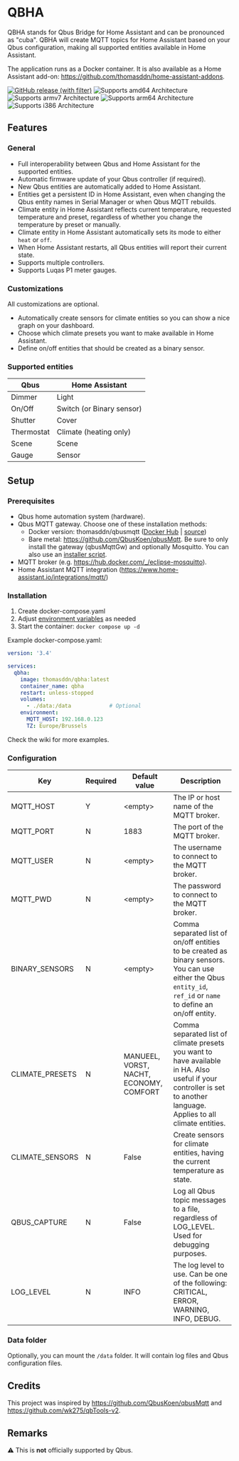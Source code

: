 # QBHA
QBHA stands for Qbus Bridge for Home Assistant and can be pronounced as "cuba". QBHA will create MQTT topics for Home Assistant based on your Qbus configuration, making all supported entities available in Home Assistant.

The application runs as a Docker container. It is also available as a Home Assistant add-on: https://github.com/thomasddn/home-assistant-addons.

[![GitHub release (with filter)][releases-shield]][releases]
![Supports amd64 Architecture][amd64-shield]
![Supports armv7 Architecture][armv7-shield]
![Supports arm64 Architecture][arm64-shield]
![Supports i386 Architecture][i386-shield]

## Features

### General

- Full interoperability between Qbus and Home Assistant for the supported entities.
- Automatic firmware update of your Qbus controller (if required).
- New Qbus entities are automatically added to Home Assistant.
- Entities get a persistent ID in Home Assistant, even when changing the Qbus entity names in Serial Manager or when Qbus MQTT rebuilds.
- Climate entity in Home Assistant reflects current temperature, requested temperature and preset, regardless of whether you change the temperature by preset or manually.
- Climate entity in Home Assistant automatically sets its mode to either `heat` or `off`.
- When Home Assistant restarts, all Qbus entities will report their current state.
- Supports multiple controllers.
- Supports Luqas P1 meter gauges.

### Customizations

All customizations are optional.

- Automatically create sensors for climate entities so you can show a nice graph on your dashboard.
- Choose which climate presets you want to make available in Home Assistant.
- Define on/off entities that should be created as a binary sensor.

### Supported entities

| Qbus | Home Assistant |
| --- | --- |
| Dimmer | Light |
| On/Off | Switch (or Binary sensor) |
| Shutter | Cover |
| Thermostat | Climate (heating only) |
| Scene | Scene |
| Gauge | Sensor |

## Setup

### Prerequisites
- Qbus home automation system (hardware).
- Qbus MQTT gateway. Choose one of these installation methods:
  - Docker version: thomasddn/qbusmqtt ([Docker Hub](https://hub.docker.com/r/thomasddn/qbusmqtt) | [source](https://github.com/thomasddn/qbusmqtt))
  - Bare metal: https://github.com/QbusKoen/qbusMqtt. Be sure to only install the gateway (qbusMqttGw) and optionally Mosquitto. You can also use an [installer script](https://github.com/QbusKoen/QbusMqtt-installer).
- MQTT broker (e.g. https://hub.docker.com/_/eclipse-mosquitto).
- Home Assistant MQTT integration (https://www.home-assistant.io/integrations/mqtt/)

### Installation

1. Create docker-compose.yaml
1. Adjust [environment variables](#configuration) as needed
1. Start the container:  `docker compose up -d`

Example docker-compose.yaml:

```yaml
version: '3.4'

services:
  qbha:
    image: thomasddn/qbha:latest
    container_name: qbha
    restart: unless-stopped
    volumes:
      - ./data:/data            # Optional
    environment:
      MQTT_HOST: 192.168.0.123
      TZ: Europe/Brussels
```

Check the wiki for more examples.

### Configuration

| Key | Required | Default value | Description |
| --- | --- | --- | --- |
| MQTT_HOST | Y | \<empty> | The IP or host name of the MQTT broker. |
| MQTT_PORT | N | 1883 | The port of the MQTT broker. |
| MQTT_USER | N | \<empty> | The username to connect to the MQTT broker. |
| MQTT_PWD | N | \<empty> | The password to connect to the MQTT broker. |
| BINARY_SENSORS | N | \<empty> | Comma separated list of on/off entities to be created as binary sensors. You can use either the Qbus `entity_id`, `ref_id` or `name` to define an on/off entity. |
| CLIMATE_PRESETS | N | MANUEEL, VORST, NACHT, ECONOMY, COMFORT | Comma separated list of climate presets you want to have available in HA. Also useful if your controller is set to another language. Applies to all climate entities. |
| CLIMATE_SENSORS | N | False | Create sensors for climate entities, having the current temperature as state. |
| QBUS_CAPTURE | N | False | Log all Qbus topic messages to a file, regardless of LOG_LEVEL. Used for debugging purposes. |
| LOG_LEVEL | N | INFO | The log level to use. Can be one of the following: CRITICAL, ERROR, WARNING, INFO, DEBUG. |

### Data folder

Optionally, you can mount the `/data` folder. It will contain log files and Qbus configuration files.

## Credits

This project was inspired by https://github.com/QbusKoen/qbusMqtt and https://github.com/wk275/qbTools-v2.

## Remarks
:warning: This is **not** officially supported by Qbus.



[releases-shield]: https://img.shields.io/github/v/release/thomasddn/qbha
[amd64-shield]: https://img.shields.io/badge/amd64-yes-green.svg
[armv7-shield]: https://img.shields.io/badge/armv7-yes-green.svg
[arm64-shield]: https://img.shields.io/badge/arm64-yes-green.svg
[i386-shield]: https://img.shields.io/badge/i386-yes-green.svg
[releases]: https://github.com/thomasddn/qbha/releases
